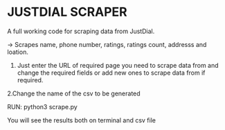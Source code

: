 # JUSTDIAL SCRAPER 

A full working code for scraping data from JustDial.

-> Scrapes name, phone number, ratings, ratings count, addresss and loation. 

1. Just enter the URL of required page you need to scrape data from and change the required fields or add new ones to scrape data from if required.

2.Change the name of the csv to be generated

RUN: python3 scrape.py

You will see the results both on terminal and csv file

